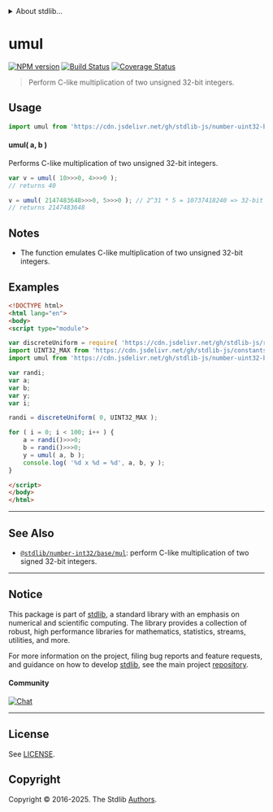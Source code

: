 <!--

@license Apache-2.0

Copyright (c) 2018 The Stdlib Authors.

Licensed under the Apache License, Version 2.0 (the "License");
you may not use this file except in compliance with the License.
You may obtain a copy of the License at

   http://www.apache.org/licenses/LICENSE-2.0

Unless required by applicable law or agreed to in writing, software
distributed under the License is distributed on an "AS IS" BASIS,
WITHOUT WARRANTIES OR CONDITIONS OF ANY KIND, either express or implied.
See the License for the specific language governing permissions and
limitations under the License.

-->


<details>
  <summary>
    About stdlib...
  </summary>
  <p>We believe in a future in which the web is a preferred environment for numerical computation. To help realize this future, we've built stdlib. stdlib is a standard library, with an emphasis on numerical and scientific computation, written in JavaScript (and C) for execution in browsers and in Node.js.</p>
  <p>The library is fully decomposable, being architected in such a way that you can swap out and mix and match APIs and functionality to cater to your exact preferences and use cases.</p>
  <p>When you use stdlib, you can be absolutely certain that you are using the most thorough, rigorous, well-written, studied, documented, tested, measured, and high-quality code out there.</p>
  <p>To join us in bringing numerical computing to the web, get started by checking us out on <a href="https://github.com/stdlib-js/stdlib">GitHub</a>, and please consider <a href="https://opencollective.com/stdlib">financially supporting stdlib</a>. We greatly appreciate your continued support!</p>
</details>

# umul

[![NPM version][npm-image]][npm-url] [![Build Status][test-image]][test-url] [![Coverage Status][coverage-image]][coverage-url] <!-- [![dependencies][dependencies-image]][dependencies-url] -->

> Perform C-like multiplication of two unsigned 32-bit integers.

<section class="intro">

</section>

<!-- /.intro -->



<section class="usage">

## Usage

```javascript
import umul from 'https://cdn.jsdelivr.net/gh/stdlib-js/number-uint32-base-mul@esm/index.mjs';
```

#### umul( a, b )

Performs C-like multiplication of two unsigned 32-bit integers.

```javascript
var v = umul( 10>>>0, 4>>>0 );
// returns 40

v = umul( 2147483648>>>0, 5>>>0 ); // 2^31 * 5 = 10737418240 => 32-bit integer overflow
// returns 2147483648
```

</section>

<!-- /.usage -->

<!-- Package usage notes. Make sure to keep an empty line after the `section` element and another before the `/section` close. -->

<section class="notes">

## Notes

-   The function emulates C-like multiplication of two unsigned 32-bit integers.

</section>

<!-- /.notes -->

<section class="examples">

## Examples

<!-- eslint no-undef: "error" -->

```html
<!DOCTYPE html>
<html lang="en">
<body>
<script type="module">

var discreteUniform = require( 'https://cdn.jsdelivr.net/gh/stdlib-js/random-base-discrete-uniform' ).factory;
import UINT32_MAX from 'https://cdn.jsdelivr.net/gh/stdlib-js/constants-uint32-max@esm/index.mjs';
import umul from 'https://cdn.jsdelivr.net/gh/stdlib-js/number-uint32-base-mul@esm/index.mjs';

var randi;
var a;
var b;
var y;
var i;

randi = discreteUniform( 0, UINT32_MAX );

for ( i = 0; i < 100; i++ ) {
    a = randi()>>>0;
    b = randi()>>>0;
    y = umul( a, b );
    console.log( '%d x %d = %d', a, b, y );
}

</script>
</body>
</html>
```

</section>

<!-- /.examples -->

<!-- Section for related `stdlib` packages. Do not manually edit this section, as it is automatically populated. -->

<section class="related">

* * *

## See Also

-   <span class="package-name">[`@stdlib/number-int32/base/mul`][@stdlib/number/int32/base/mul]</span><span class="delimiter">: </span><span class="description">perform C-like multiplication of two signed 32-bit integers.</span>

</section>

<!-- /.related -->

<!-- Section for all links. Make sure to keep an empty line after the `section` element and another before the `/section` close. -->


<section class="main-repo" >

* * *

## Notice

This package is part of [stdlib][stdlib], a standard library with an emphasis on numerical and scientific computing. The library provides a collection of robust, high performance libraries for mathematics, statistics, streams, utilities, and more.

For more information on the project, filing bug reports and feature requests, and guidance on how to develop [stdlib][stdlib], see the main project [repository][stdlib].

#### Community

[![Chat][chat-image]][chat-url]

---

## License

See [LICENSE][stdlib-license].


## Copyright

Copyright &copy; 2016-2025. The Stdlib [Authors][stdlib-authors].

</section>

<!-- /.stdlib -->

<!-- Section for all links. Make sure to keep an empty line after the `section` element and another before the `/section` close. -->

<section class="links">

[npm-image]: http://img.shields.io/npm/v/@stdlib/number-uint32-base-mul.svg
[npm-url]: https://npmjs.org/package/@stdlib/number-uint32-base-mul

[test-image]: https://github.com/stdlib-js/number-uint32-base-mul/actions/workflows/test.yml/badge.svg?branch=main
[test-url]: https://github.com/stdlib-js/number-uint32-base-mul/actions/workflows/test.yml?query=branch:main

[coverage-image]: https://img.shields.io/codecov/c/github/stdlib-js/number-uint32-base-mul/main.svg
[coverage-url]: https://codecov.io/github/stdlib-js/number-uint32-base-mul?branch=main

<!--

[dependencies-image]: https://img.shields.io/david/stdlib-js/number-uint32-base-mul.svg
[dependencies-url]: https://david-dm.org/stdlib-js/number-uint32-base-mul/main

-->

[chat-image]: https://img.shields.io/gitter/room/stdlib-js/stdlib.svg
[chat-url]: https://app.gitter.im/#/room/#stdlib-js_stdlib:gitter.im

[stdlib]: https://github.com/stdlib-js/stdlib

[stdlib-authors]: https://github.com/stdlib-js/stdlib/graphs/contributors

[umd]: https://github.com/umdjs/umd
[es-module]: https://developer.mozilla.org/en-US/docs/Web/JavaScript/Guide/Modules

[deno-url]: https://github.com/stdlib-js/number-uint32-base-mul/tree/deno
[deno-readme]: https://github.com/stdlib-js/number-uint32-base-mul/blob/deno/README.md
[umd-url]: https://github.com/stdlib-js/number-uint32-base-mul/tree/umd
[umd-readme]: https://github.com/stdlib-js/number-uint32-base-mul/blob/umd/README.md
[esm-url]: https://github.com/stdlib-js/number-uint32-base-mul/tree/esm
[esm-readme]: https://github.com/stdlib-js/number-uint32-base-mul/blob/esm/README.md
[branches-url]: https://github.com/stdlib-js/number-uint32-base-mul/blob/main/branches.md

[stdlib-license]: https://raw.githubusercontent.com/stdlib-js/number-uint32-base-mul/main/LICENSE

<!-- <related-links> -->

[@stdlib/number/int32/base/mul]: https://github.com/stdlib-js/number-int32-base-mul/tree/esm

<!-- </related-links> -->

</section>

<!-- /.links -->
